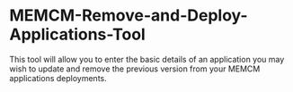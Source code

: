 # MEMCM-Remove-and-Deploy-Applications-Tool
This tool will allow you to enter the basic details of an application you may wish to update and remove the previous version from your MEMCM applications deployments.
